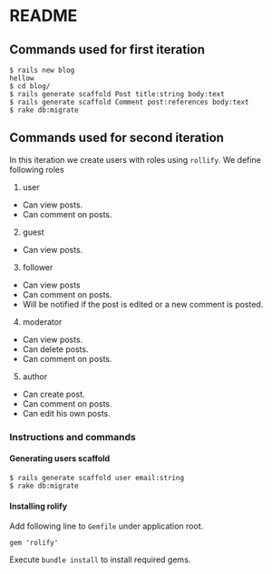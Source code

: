 # README

## Commands used for first iteration
```
$ rails new blog
hellow
$ cd blog/
$ rails generate scaffold Post title:string body:text
$ rails generate scaffold Comment post:references body:text
$ rake db:migrate
```
## Commands used for second iteration
In this iteration we create users with roles using `rollify`. We define following roles

1. user
  * Can view posts.
  * Can comment on posts.
2. guest
  * Can view posts.
3. follower
  * Can view posts
  * Can comment on posts.
  * Will be notified if the post is edited or a new comment is posted.
4. moderator
  * Can view posts.
  * Can delete posts.
  * Can comment on posts.
5. author
  * Can create post.
  * Can comment on posts.
  * Can edit his own posts.

### Instructions and commands

#### Generating users scaffold
```
$ rails generate scaffold user email:string
$ rake db:migrate
```
#### Installing rolify
Add following line to `Gemfile` under application root.
```
gem 'rolify'
```
Execute `bundle install` to install required gems.
